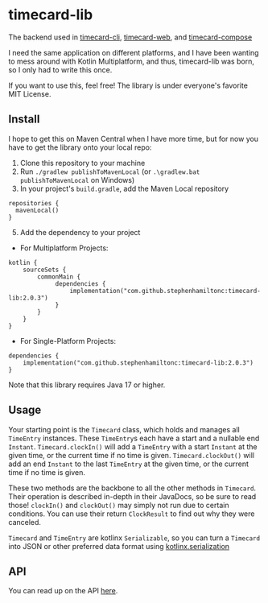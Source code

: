 # timecard-lib
The backend used in [timecard-cli](https://github.com/Stephen-Hamilton-C/timecard-cli),
[timecard-web](https://github.com/Stephen-Hamilton-C/timecard-web), and
[timecard-compose](https://github.com/Stephen-Hamilton-C/timecard-compose)

I need the same application on different platforms,
and I have been wanting to mess around with Kotlin Multiplatform,
and thus, timecard-lib was born, so I only had to write this once.

If you want to use this, feel free! The library is under everyone's favorite MIT License.

## Install
I hope to get this on Maven Central when I have more time,
but for now you have to get the library onto your local repo:
1. Clone this repository to your machine
2. Run `./gradlew publishToMavenLocal` (or `.\gradlew.bat publishToMavenLocal` on Windows)
3. In your project's `build.gradle`, add the Maven Local repository
```
repositories {
  mavenLocal()
}
```
5. Add the dependency to your project
  - For Multiplatform Projects:
  
  ```
  kotlin {
      sourceSets {
          commonMain {
               dependencies {
                   implementation("com.github.stephenhamiltonc:timecard-lib:2.0.3")
               }
          }
      }
  }
  ```

  - For Single-Platform Projects:

  ```
  dependencies {
      implementation("com.github.stephenhamiltonc:timecard-lib:2.0.3")
  }
  ```
Note that this library requires Java 17 or higher.

## Usage
Your starting point is the `Timecard` class, which holds and manages all `TimeEntry` instances.
These `TimeEntry`s each have a start and a nullable end `Instant`.
`Timecard.clockIn()` will add a `TimeEntry` with a start `Instant` at the given time,
or the current time if no time is given.
`Timecard.clockOut()` will add an end `Instant` to the last `TimeEntry` at the given time,
or the current time if no time is given.

These two methods are the backbone to all the other methods in `Timecard`.
Their operation is described in-depth in their JavaDocs, so be sure to read those!
`clockIn()` and `clockOut()` may simply not run due to certain conditions.
You can use their return `ClockResult` to find out why they were canceled.

`Timecard` and `TimeEntry` are kotlinx `Serializable`,
so you can turn a `Timecard` into JSON or other preferred data format using
[kotlinx.serialization](https://github.com/Kotlin/kotlinx.serialization)

## API
You can read up on the API [here](https://stephen-hamilton-c.github.io/timecard-lib/).
